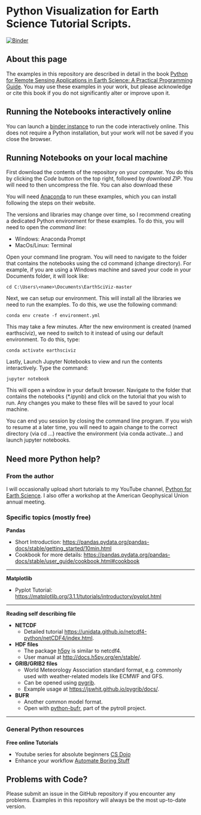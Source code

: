 # Python Visualization for Earth Science Tutorial Scripts.
[![Binder](https://mybinder.org/badge_logo.svg)](https://mybinder.org/v2/gh/resmaili/EarthSciViz/HEAD)

## About this page
The examples in this repository are described in detail in the book [Python for Remote Sensing Applications in Earth Science: A Practical Programming Guide](https://www.amazon.com/dp/1119606888/ref=cm_sw_em_r_mt_dp_P3MK08TP34QRQM0DV5B5). You may use these examples in your work, but please acknowledge or cite this book if you do not significantly alter or improve upon it.

## Running the Notebooks interactively online
You can launch a [binder instance](https://mybinder.org/v2/gh/resmaili/EarthSciViz/HEAD) to run the code interactively online. This does not require a Python installation, but your work will not be saved if you close the browser.

## Running Notebooks on your local machine
First download the contents of the repository on your computer. You do this by clicking the *Code* button on the top right, followed by *download ZIP*. You will need to then uncompress the file. You can also download these

You will need [Anaconda](https://www.anaconda.com/) to run these examples, which you can install following the steps on their website.

The versions and libraries may change over time, so I recommend creating a dedicated Python environment for these examples. To do this, you will need to open the *command line*:
* Windows: Anaconda Prompt
* MacOs/Linux: Terminal

Open your command line program. You will need to navigate to the folder that contains the notebooks using the cd command (change directory). For example, if you are using a Windows machine and saved your code in your Documents folder, it will look like:

```
cd C:\Users\<name>\Documents\EarthSciViz-master
```

Next, we can setup our environment. This will install all the libraries we need to run the examples. To do this, we use the following command:

```
conda env create -f environment.yml
```
This may take a few minutes. After the new environment is created (named earthsciviz), we need to switch to it instead of using our default environment. To do this, type:
```
conda activate earthsciviz
```

Lastly, Launch Jupyter Notebooks to view and run the contents interactively. Type the command:

```
jupyter notebook
```

This will open a window in your default browser. Navigate to the folder that contains the notebooks (*.ipynb) and click on the tutorial that you wish to run. Any changes you make to these files will be saved to your local machine.

You can end you session by closing the command line program. If you wish to resume at a later time, you will need to again change to the correct directory (via cd ...) reactive the environment (via conda activate...) and launch jupyter notebooks.

## Need more Python help?
### From the author
I will occasionally upload short tutorials to my YouTube channel, [Python for Earth Science](https://www.youtube.com/channel/UCGa4rhczYNTGBYIMxmR8nHg). I also offer a workshop at the American Geophysical Union annual meeting.

### Specific topics (mostly free)
<b> Pandas </b>
* Short Introduction: https://pandas.pydata.org/pandas-docs/stable/getting_started/10min.html
* Cookbook for more details: https://pandas.pydata.org/pandas-docs/stable/user_guide/cookbook.html#cookbook

---
<b> Matplotlib </b>
* Pyplot Tutorial: https://matplotlib.org/3.1.1/tutorials/introductory/pyplot.html

---
<b> Reading self describing file </b>
* <b> NETCDF </b>
    * Detailed tutorial https://unidata.github.io/netcdf4-python/netCDF4/index.html.
* <b> HDF files </b>
    * The package [h5py](https://www.h5py.org/) is similar to netcdf4.
    * User manual at http://docs.h5py.org/en/stable/.
* <b> GRIB/GRIB2 files </b>
    * World Meteorology Association standard format, e.g. commonly used with weather-related models like ECMWF and GFS.
    * Can be opened using [pygrib](https://github.com/jswhit/pygrib).
    * Example usage at https://jswhit.github.io/pygrib/docs/.
* <b> BUFR </b>
    * Another common model format.
    * Open with [python-bufr](https://github.com/pytroll/python-bufr), part of the pytroll project.
---    

### General Python resources   

<b> Free online Tutorials</b>
   * Youtube series for absolute beginners [CS Dojo](https://www.youtube.com/watch?v=Z1Yd7upQsXY&list=PLBZBJbE_rGRWeh5mIBhD-hhDwSEDxogDg)
   * Enhance your workflow [Automate Boring Stuff](https://automatetheboringstuff.com/)

## Problems with Code?
Please submit an issue in the GitHub repository if you encounter any problems. Examples in this repository will always be the most up-to-date version.
